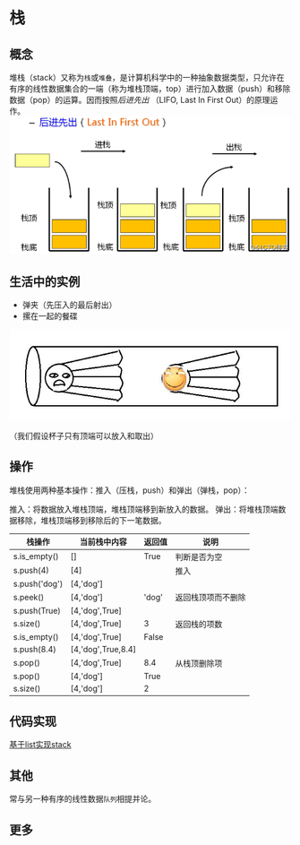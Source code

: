 # 栈

## 概念
堆栈（stack）又称为`栈`或`堆叠`，是计算机科学中的一种抽象数据类型，只允许在有序的线性数据集合的一端（称为堆栈顶端，top）进行加入数据（push）和移除数据（pop）的运算。因而按照*后进先出* （LIFO, Last In First Out）的原理运作。
![后进先出](img/stack.png)
## 生活中的实例
- 弹夹（先压入的最后射出）
- 摞在一起的餐碟

![羽毛球杯](./img/stack-example.jpg)    

（我们假设杯子只有顶端可以放入和取出）

## 操作
堆栈使用两种基本操作：推入（压栈，push）和弹出（弹栈，pop）：

推入：将数据放入堆栈顶端，堆栈顶端移到新放入的数据。
弹出：将堆栈顶端数据移除，堆栈顶端移到移除后的下一笔数据。
 
| 栈操作     | 当前栈中内容              | 返回值 | 说明             |
| ------------- | ------------------ | ------ | ------------------ |
| s.is_empty()  | []                 | True   | 判断是否为空 |
| s.push(4)     | [4]                |        | 推入             |
| s.push('dog') | [4,'dog']          |        |                    |
| s.peek()      | [4,'dog']          | 'dog'  | 返回栈顶项而不删除 |
| s.push(True)  | [4,'dog',True]     |        |                    |
| s.size()      | [4,'dog',True]     | 3      | 返回栈的项数 |
| s.is_empty()  | [4,'dog',True]     | False  |                    |
| s.push(8.4)   | [4,'dog',True,8.4] |        |                    |
| s.pop()       | [4,'dog',True]     | 8.4    | 从栈顶删除项 |
| s.pop()       | [4,'dog']          | True   |                    |
| s.size()      | [4,'dog']          | 2      |                    |

## 代码实现
[基于list实现stack](list_stack.py)

## 其他
常与另一种有序的线性数据`队列`相提并论。
## 更多
